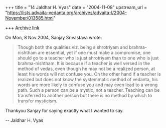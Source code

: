 +++
title = "14 Jaldhar H. Vyas"
date = "2004-11-08"
upstream_url = "https://lists.advaita-vedanta.org/archives/advaita-l/2004-November/013585.html"

+++
[Archive link](https://lists.advaita-vedanta.org/archives/advaita-l/2004-November/013585.html)

On Mon, 8 Nov 2004, Sanjay Srivastava wrote:

>
> Though both the qualities viz. being a shrotriyam and brahma-nishtham are
> essential, yet if one must make a compromise, one should go to a teacher who
> is just shrotriyam than to one who is just brahma-nishtham. It is because if
> a teacher is well versed in the method of vedas, even though he may not be a
> realized person, at least his words will not confuse you. On the other hand
> if a teacher is realized but does not know the systemmatic method of
> vedanta, his words are more likely to confuse you and may even lead to a
> wrong path. Such a person can be a mystic, not a teacher. Teaching can be
> transferred to another person but there is no method by which to transfer
> mysticism.
>

Thankyou Sanjay for saying exactly what I wanted to say.

-- 
Jaldhar H. Vyas <jaldhar at braincells.com>


